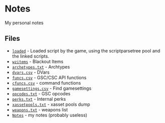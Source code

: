# Notes

My personal notes

## Files

- [`loaded`](loaded/) - Loaded script by the game, using the scriptparsetree pool and the linked scripts.
- [`wzitems`](wzitems) - Blackout Items
- [`archetypes.txt`](archetypes.txt) - Archtypes
- [`dvars.csv`](dvars.csv) - DVars
- [`funcs.csv`](funcs.csv) - GSC/CSC API functions
- [`cfuncs.csv`](cfuncs.csv) - command functions
- [`gamesettings.csv`](gamesettings.csv) - Find gamesettings
- [`opcodes.txt`](opcodes.txt) - GSC opcodes
- [`perks.txt`](perks.txt) - Internal perks
- [`xassetpools.txt`](xassetpools.txt) - xasset pools dump
- [`weapons.txt`](weapons.txt) - weapons list
- [`Notes`](notes.md) - my notes (probably useless)
